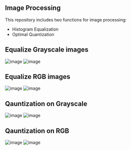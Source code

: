 ## Image Processing
This repository includes two functions for image processing:
  - Histogram Equalization
  - Optimal Quantization

## Equalize Grayscale images
![image](https://user-images.githubusercontent.com/71530633/200360663-369ad416-3e85-4346-9f8b-9d11fbd1388f.png)
![image](https://user-images.githubusercontent.com/71530633/201111630-cc27c05e-eaa1-4e76-89c8-e2e2bd96745c.png)


## Equalize RGB images
![image](https://user-images.githubusercontent.com/71530633/201111323-bf271042-f565-4b95-b9f3-227cbe75a774.png)
![image](https://user-images.githubusercontent.com/71530633/201111388-2e5d6f9d-096d-46a2-8870-21e19b90a1c2.png)

## Qauntization on Grayscale
![image](https://user-images.githubusercontent.com/71530633/200362233-30682f4e-4079-4511-ad8b-bcf89d052098.png)
![image](https://user-images.githubusercontent.com/71530633/200363025-d7d1b0ae-7eef-4461-bdbc-d12b1cdbdfcb.png)

## Qauntization on RGB
![image](https://user-images.githubusercontent.com/71530633/200364368-2449e7ca-8a51-4b32-a663-a7643f2b1616.png)
![image](https://user-images.githubusercontent.com/71530633/200364096-fd0861ff-a82d-4f12-90e5-da776917a463.png)
